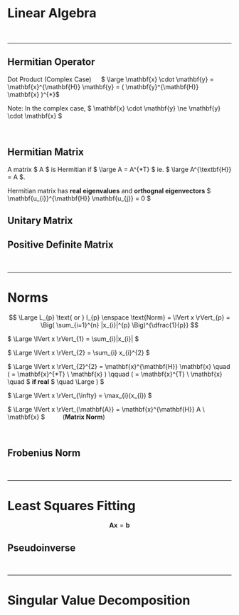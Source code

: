 # Linear Algebra



</br><hr>

## Hermitian Operator

Dot Product (Complex Case) &emsp; $ \large  \mathbf{x} \cdot \mathbf{y} = \mathbf{x}^{\mathbf{H}} \mathbf{y} = ( \mathbf{y}^{\mathbf{H}} \mathbf{x} )^{*}$

Note: In the complex case, $ \mathbf{x} \cdot \mathbf{y} \ne \mathbf{y} \cdot \mathbf{x} $

</br>

## Hermitian Matrix

A matrix $ A $ is Hermitian if $ \large A = A^{*T} $ ie. $ \large A^{\textbf{H}} = A $.

Hermitian matrix has **real eigenvalues** and **orthognal eigenvectors** $ \mathbf{u_{i}}^{\mathbf{H}} \mathbf{u_{j}} = 0 $

## Unitary Matrix


## Positive Definite Matrix


</br><hr>

# Norms

$$ \Large L_{p} \text{ or } I_{p} \enspace \text{Norm} = \lVert x \rVert_{p} = \Big( \sum_{i=1}^{n} |x_{i}|^{p} \Big)^{\dfrac{1}{p}} $$

$ \Large \lVert x \rVert_{1} = \sum_{i}|x_{i}| $

$ \Large \lVert x \rVert_{2} = \sum_{i} x_{i}^{2} $

$ \Large \lVert x \rVert_{2}^{2} = \mathbf{x}^{\mathbf{H}}  \mathbf{x} \quad ( = \mathbf{x}^{*T} \ \mathbf{x} ) \qquad (  = \mathbf{x}^{T} \ \mathbf{x} \quad $ **if real** $ \quad  \Large ) $

$ \Large \lVert x \rVert_{\infty} = \max_{i}(x_{i}) $



$ \Large \lVert x \rVert_{\mathbf{A}} = \mathbf{x}^{\mathbf{H}} A \ \mathbf{x} $ &emsp; &emsp; (**Matrix Norm**) 

</br>

## Frobenius Norm


</br><hr>

# Least Squares Fitting

$$ \mathbf{A} \mathbf{x} = \mathbf{b} $$

## Pseudoinverse


</br><hr>

# Singular Value Decomposition






